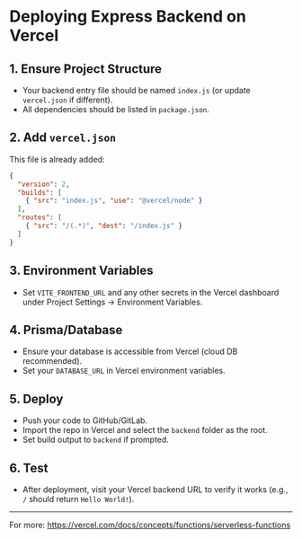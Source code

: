 # Deploying Express Backend on Vercel

## 1. Ensure Project Structure
- Your backend entry file should be named `index.js` (or update `vercel.json` if different).
- All dependencies should be listed in `package.json`.

## 2. Add `vercel.json`
This file is already added:
```json
{
  "version": 2,
  "builds": [
    { "src": "index.js", "use": "@vercel/node" }
  ],
  "routes": [
    { "src": "/(.*)", "dest": "/index.js" }
  ]
}
```

## 3. Environment Variables
- Set `VITE_FRONTEND_URL` and any other secrets in the Vercel dashboard under Project Settings → Environment Variables.

## 4. Prisma/Database
- Ensure your database is accessible from Vercel (cloud DB recommended).
- Set your `DATABASE_URL` in Vercel environment variables.

## 5. Deploy
- Push your code to GitHub/GitLab.
- Import the repo in Vercel and select the `backend` folder as the root.
- Set build output to `backend` if prompted.

## 6. Test
- After deployment, visit your Vercel backend URL to verify it works (e.g., `/` should return `Hello World!`).

---
For more: https://vercel.com/docs/concepts/functions/serverless-functions
